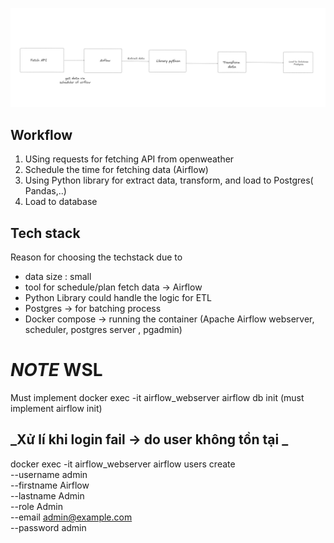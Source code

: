 ![img.png](img.png)


## **Workflow**
1. USing requests for fetching API from openweather
2. Schedule the time for fetching data (Airflow)
3. Using Python library for extract data, transform, and load to Postgres( Pandas,..)
4. Load to database





## **Tech stack**
Reason for choosing the techstack due to 
- data size : small
- tool for schedule/plan fetch data -> Airflow
- Python Library could handle the logic for ETL
- Postgres -> for batching process
- Docker compose -> running the container (Apache Airflow webserver, scheduler, postgres server , pgadmin)




# ***NOTE*** WSL
Must implement 
docker exec -it airflow_webserver airflow db init   (must implement airflow init)


## _Xử lí khi login fail -> do user không tồn tại _
docker exec -it airflow_webserver airflow users create \
    --username admin \
    --firstname Airflow \
    --lastname Admin \
    --role Admin \
    --email admin@example.com \
    --password admin
